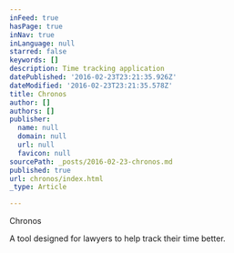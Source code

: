 ```yaml
---
inFeed: true
hasPage: true
inNav: true
inLanguage: null
starred: false
keywords: []
description: Time tracking application
datePublished: '2016-02-23T23:21:35.926Z'
dateModified: '2016-02-23T23:21:35.578Z'
title: Chronos
author: []
authors: []
publisher:
  name: null
  domain: null
  url: null
  favicon: null
sourcePath: _posts/2016-02-23-chronos.md
published: true
url: chronos/index.html
_type: Article

---
```

Chronos 

A tool designed for lawyers to help track their time better.